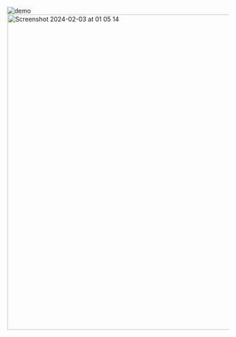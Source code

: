 ![demo](https://github.com/eddinos2/Lucigraph/assets/153012264/95269cfd-1a81-42e4-b813-dbd68a86d991)
<img width="720" alt="Screenshot 2024-02-03 at 01 05 14" src="https://github.com/eddinos2/Lucigraph/assets/153012264/be3a1b29-2ffb-4d4f-9060-ea26c6f69984">
